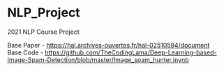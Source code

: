 # NLP_Project
2021 NLP Course Project



Base Paper -  https://hal.archives-ouvertes.fr/hal-02510594/document
<br>
Base Code - https://github.com/TheCodingLama/Deep-Learning-based-Image-Spam-Detection/blob/master/Image_spam_hunter.ipynb
